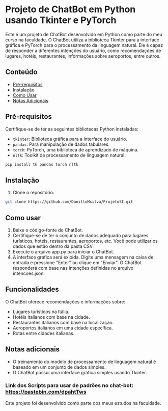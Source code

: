 # Projeto de ChatBot em Python usando Tkinter e PyTorch

Este é um projeto de ChatBot desenvolvido em Python como parte do meu curso na faculdade. O ChatBot utiliza a biblioteca Tkinter para a interface gráfica e PyTorch para o processamento da linguagem natural. Ele é capaz de responder a diferentes intenções do usuário, como recomendações de lugares, hotéis, restaurantes, informações sobre aeroportos, entre outros.

## Conteúdo

- [Pré-requisitos](#pré-requisitos)
- [Instalação](#instalação)
- [Como Usar](#como-usar)
- [Notas Adicionais](#notas-adicionais)

## Pré-requisitos

Certifique-se de ter as seguintes bibliotecas Python instaladas:

* `tkinter`: Biblioteca gráfica para a interface do usuário.
* `pandas`: Para manipulação de dados tabulares.
* `torch`: PyTorch, uma biblioteca de aprendizado de máquina.
* `nltk`: Toolkit de processamento de linguagem natural.

```bash
pip install tk pandas torch nltk
```

## Instalação

1. Clone o repositório:

```bash
git clone https://github.com/DanilloMsilva/ProjetoSI.git
```

## Como usar

1. Baixe o código-fonte do ChatBot.
2. Certifique-se de ter o conjunto de dados adequado para lugares turísticos, hotéis, restaurantes, aeroportos, etc. Você pode utilizar os dados que estão dentro da pasta CSV
3. Execute o arquivo app.py para iniciar o ChatBot.
4. A interface gráfica será exibida. Digite uma mensagem na caixa de entrada e pressione "Enter" ou clique em "Enviar". O ChatBot responderá com base nas intenções definidas no arquivo intencoes.json.

## Funcionalidades

O ChatBot oferece recomendações e informações sobre:

* Lugares turísticos na Itália.
* Hotéis italianos com base na cidade.
* Restaurantes italianos com base na localização.
* Aeroportos italianos em uma cidade específica.
* Rotas entre cidades italianas.

## Notas adicionais

* O treinamento do modelo de processamento de linguagem natural é baseado em um conjunto de dados simples.
* O ChatBot possui uma interface gráfica simples usando Tkinter.

### Link dos Scripts para usar de padrões no chat-bot: https://pastebin.com/dpahtTws

Este projeto foi desenvolvido como parte dos meus estudos na faculdade. 
